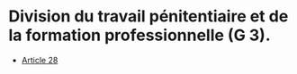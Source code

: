 # Division du travail pénitentiaire et de la formation professionnelle (G 3).

- [Article 28](article-28.md)
